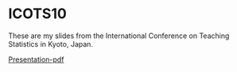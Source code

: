 # ICOTS10
These are my slides from the International Conference on Teaching Statistics in Kyoto, Japan.

[Presentation-pdf](https://github.com/kirstendoehler/ICOTS10/blob/master/2018%20ICOTS%20-%20Doehler%20and%20Taylor.pdf)
